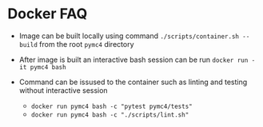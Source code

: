 # Docker FAQ

* Image can be built locally using command
 `./scripts/container.sh --build` from the root `pymc4` directory
 
* After image is built an interactive bash session can be run 
`docker run -it pymc4 bash`

* Command can be issused to the container such as linting and testing
 without interactive session
  * `docker run pymc4 bash -c "pytest pymc4/tests"`
  * `docker run pymc4 bash -c "./scripts/lint.sh"`
